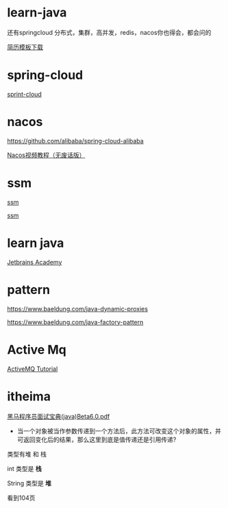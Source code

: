 # learn-java

还有springcloud   分布式，集群，高并发，redis，nacos你也得会，都会问的

[简历模板下载](https://www.jianlixiazai.cn/)

# spring-cloud
[sprint-cloud](https://www.javainuse.com/spring/springcloud)

# nacos

https://github.com/alibaba/spring-cloud-alibaba

[Nacos视频教程（无废话版）](https://www.bilibili.com/video/BV1WZ4y1w7ww/)

# ssm

[ssm](https://github.com/liyifeng1994/ssm)

[ssm](https://sampig.github.io/tutorial/2019/07/24/practice-spring-ssm)

# learn java

[Jetbrains Academy](https://hyperskill.org/tracks?category=2)

# pattern

https://www.baeldung.com/java-dynamic-proxies

https://www.baeldung.com/java-factory-pattern

# Active Mq

[ActiveMQ Tutorial](https://www.youtube.com/watch?v=zbgxzdzWyuk&list=PLmCsXDGbJHdgt5mskUPyhtBHQvQsRoJWj&index=4)

# itheima

[黑马程序员面试宝典(java)Beta6.0.pdf](https://drive.internxt.com/sh/file/3ade3edc-fc76-4f51-ae3a-2b2165ad2d89/1e5a4726a16fecf889cea8d65f2006ff3f21f38543d7dbf35d9b5a16a8d57d0f)

* 当一个对象被当作参数传递到一个方法后，此方法可改变这个对象的属性，并可返回变化后的结果，那么这里到底是值传递还是引用传递?

类型有堆 和 栈

int 类型是 **栈**

String 类型是 **堆**

看到104页
